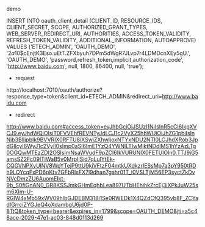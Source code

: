 


demo


INSERT INTO oauth_client_detail (CLIENT_ID, RESOURCE_IDS, CLIENT_SECRET, SCOPE, AUTHORIZED_GRANT_TYPES, WEB_SERVER_REDIRECT_URI, AUTHORITIES, ACCESS_TOKEN_VALIDITY, REFRESH_TOKEN_VALIDITY, ADDITIONAL_INFORMATION, AUTOAPPROVE)
VALUES ('ETECH_ADMIN', 'OAUTH_DEMO', '$2a$10$cEnjtK3Eso.uEtT.ZFXbyuh7DPm5dWgR7JLvp7r4LDMDcnXEy5gU.', 'OAUTH_DEMO', 'password,refresh_token,implicit,authorization_code', 'http://www.baidu.com', null, 1800, 86400, null, 'true');

* request

http://localhost:7010/oauth/authorize?response_type=token&client_id=ETECH_ADMIN&redirect_uri=http://www.baidu.com

* redirect

http://www.baidu.com#access_token=eyJhbGciOiJSUzI1NiIsInR5cCI6IkpXVCJ9.eyJhdWQiOlsiT0FVVEhfREVNTyJdLCJ1c2VyX25hbWUiOiJhZG1pbiIsInNjb3BlIjpbIk9BVVRIX0RFTU8iXSwiZXhwIjoxNTYxNDU2NTI0LCJhdXRob3JpdGllcyI6WyJ1c2VyIl0sImp0aSI6ImE1YzQ4YWNlLTIwMjktNDdlMS1hYzAzLTg0OGQwMTEzZDI2OSIsImNsaWVudF9pZCI6IkVURUNIX0FETUlOIn0.TTJ9iG5amsSZ2Fc09ITiWaB5v0MrpIjSid7qLulYtEk-CQGVNPXyUlNV8WpYTejP9ttU9kiVFtzF04mtkUXdkzrIESsMp7a3pY950tRDh9LOYcqFxPD6pKtv7GFbRIsFX7l9dhan7gahr01T_i0VSLTjM56EP3syctZkDvNVcDmzZU6AuomEIkt-9b_S0fiGnAN0_GR8KSSJmkGHmEqhbLea897UTbHEhihkZrcEj3iXPkJuW25sm6XIm-U-RGlW4xMb59xWV09hlbGJDEBM318i1Se0RWEDk1X4QZdCfQ395vb8F_ZCYadIGrrciZYGJeQ4oXdambgU6jd0P-8TtQ&token_type=bearer&expires_in=1799&scope=OAUTH_DEMO&jti=a5c48ace-2029-47e1-ac03-848d0113d269
